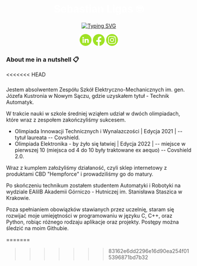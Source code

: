 
<h1 align="center" style="color: White"  > Sebastian Ligas &#129299 </h1>

<p align="center">
  <a href="https://git.io/typing-svg"><img src="https://readme-typing-svg.demolab.com?font=Fira+code&size=23&pause=1000&color=ADF727&width=435&lines=Automatics+%26+Robotics+student+%F0%9F%A4%96" alt="Typing SVG" /></a>
</p>

<p align="center">
    <a href="https://www.linkedin.com/in/sebastianligas/"><img width="32px" alt="Linkedin" title="Linkedin" src="https://github.com/Ligas10105/Ligas10105/blob/main/icons/linkedin.png"/></a>
    <a href="https://www.facebook.com/sebastian.ligas.1"><img width="32px" alt="Facebook" title="Facebook" src="https://github.com/Ligas10105/Ligas10105/blob/main/icons/facebook.png"/></a>
    <a href="https://www.instagram.com/ligas10105/"><img width="32px" alt="Instagram" title="Instagram" src="https://github.com/Ligas10105/Ligas10105/blob/main/icons/instagram.png"/></a>
</p>

### About me in a nutshell :clipboard:

<<<<<<< HEAD
#####
Jestem absolwentem Zespółu Szkół Elektryczno-Mechanicznych im. gen. Józefa Kustronia w Nowym Sączu, gdzie uzyskałem tytuł - Technik Automatyk.

W trakcie nauki w szkole średniej wziąłem udział w dwóch olimpiadach, które wraz z zespołem zakończyliśmy sukcesem.

- Olimpiada Innowacji Technicznych i Wynalazczości | Edycja 2021 | -- tytuł laureata -- Covshield.
- Olimpiada Elektronika - by żyło się łatwiej | Edycja 2022 | -- miejsce w pierwszej 10 (miejsca od 4 do 10 były traktowane ex aequo) -- Covshield 2.0.

Wraz z kumplem założyliśmy działaność, czyli sklep internetowy z produktami CBD "Hempforce" i prowadziliśmy go do matury.

Po skończeniu technikum zostałem studentem Automatyki i Robotyki na wydziale EAIiIB Akademii Górniczo - Hutniczej im. Stanisława Staszica w Krakowie.


Poza spełnianiem obowiązków stawianych przez uczelnię, staram się rozwijać moje umiejętności w programowaniu w języku C, C++, oraz Python, robiąc różnego rodzaju aplikacje oraz projekty.
Postępy można śledzić na moim Githubie.

=======
>>>>>>> 83162e6dd2296e16d90ea254f015396871bd7b32
  



